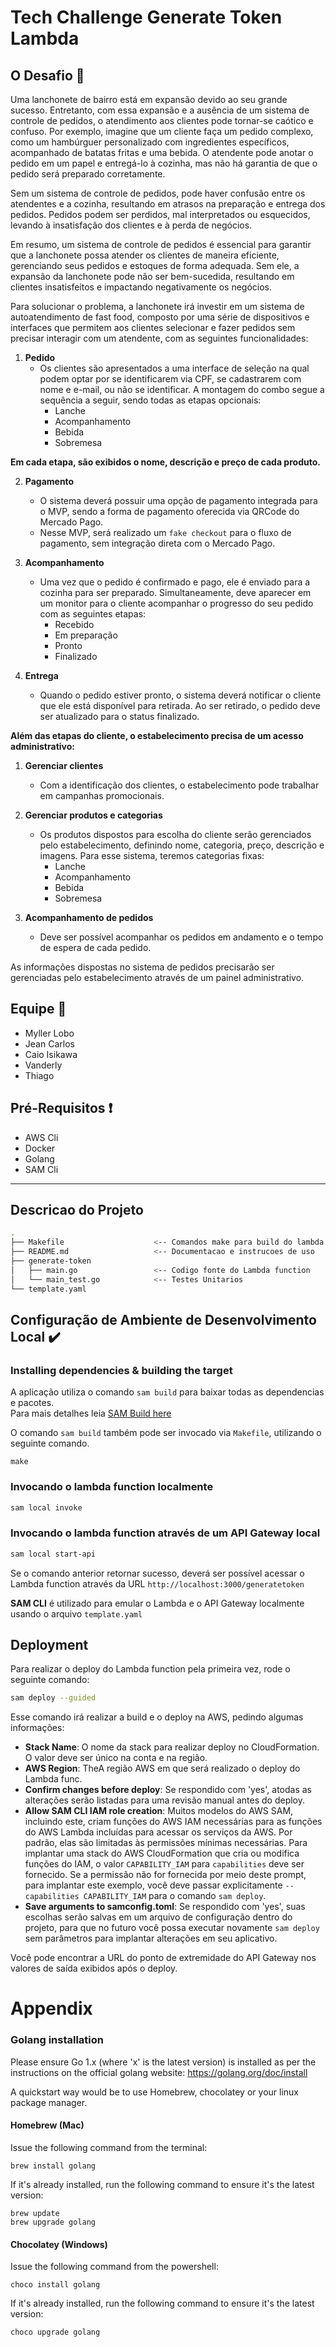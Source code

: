 # Tech Challenge Generate Token Lambda

## O Desafio :triangular_flag_on_post:

Uma lanchonete de bairro está em expansão devido ao seu grande sucesso. Entretanto, com essa expansão e a ausência de um sistema de controle de pedidos, o atendimento aos clientes pode tornar-se caótico e confuso. Por exemplo, imagine que um cliente faça um pedido complexo, como um hambúrguer personalizado com ingredientes específicos, acompanhado de batatas fritas e uma bebida. O atendente pode anotar o pedido em um papel e entregá-lo à cozinha, mas não há garantia de que o pedido será preparado corretamente.

Sem um sistema de controle de pedidos, pode haver confusão entre os atendentes e a cozinha, resultando em atrasos na preparação e entrega dos pedidos. Pedidos podem ser perdidos, mal interpretados ou esquecidos, levando à insatisfação dos clientes e à perda de negócios.

Em resumo, um sistema de controle de pedidos é essencial para garantir que a lanchonete possa atender os clientes de maneira eficiente, gerenciando seus pedidos e estoques de forma adequada. Sem ele, a expansão da lanchonete pode não ser bem-sucedida, resultando em clientes insatisfeitos e impactando negativamente os negócios.

Para solucionar o problema, a lanchonete irá investir em um sistema de autoatendimento de fast food, composto por uma série de dispositivos e interfaces que permitem aos clientes selecionar e fazer pedidos sem precisar interagir com um atendente, com as seguintes funcionalidades:

1. **Pedido**
    - Os clientes são apresentados a uma interface de seleção na qual podem optar por se identificarem via CPF, se cadastrarem com nome e e-mail, ou não se identificar. A montagem do combo segue a sequência a seguir, sendo todas as etapas opcionais:
        - Lanche
        - Acompanhamento
        - Bebida
        - Sobremesa

**Em cada etapa, são exibidos o nome, descrição e preço de cada produto.**

2. **Pagamento**
    - O sistema deverá possuir uma opção de pagamento integrada para o MVP, sendo a forma de pagamento oferecida via QRCode do Mercado Pago.
    - Nesse MVP, será realizado um `fake checkout` para o fluxo de pagamento, sem integração direta com o Mercado Pago.

3. **Acompanhamento**
    - Uma vez que o pedido é confirmado e pago, ele é enviado para a cozinha para ser preparado. Simultaneamente, deve aparecer em um monitor para o cliente acompanhar o progresso do seu pedido com as seguintes etapas:
        - Recebido
        - Em preparação
        - Pronto
        - Finalizado

4. **Entrega**
    - Quando o pedido estiver pronto, o sistema deverá notificar o cliente que ele está disponível para retirada. Ao ser retirado, o pedido deve ser atualizado para o status finalizado.

**Além das etapas do cliente, o estabelecimento precisa de um acesso administrativo:**

1. **Gerenciar clientes**
    - Com a identificação dos clientes, o estabelecimento pode trabalhar em campanhas promocionais.

2. **Gerenciar produtos e categorias**
    - Os produtos dispostos para escolha do cliente serão gerenciados pelo estabelecimento, definindo nome, categoria, preço, descrição e imagens. Para esse sistema, teremos categorias fixas:
        - Lanche
        - Acompanhamento
        - Bebida
        - Sobremesa

3. **Acompanhamento de pedidos**
    - Deve ser possível acompanhar os pedidos em andamento e o tempo de espera de cada pedido.

As informações dispostas no sistema de pedidos precisarão ser gerenciadas pelo estabelecimento através de um painel administrativo.

## Equipe :construction_worker:

- Myller Lobo
- Jean Carlos
- Caio Isikawa
- Vanderly
- Thiago

## Pré-Requisitos :exclamation:

- AWS Cli
- Docker
- Golang
- SAM Cli

---

## Descricao do Projeto
```bash
.
├── Makefile                    <-- Comandos make para build do lambda function
├── README.md                   <-- Documentacao e instrucoes de uso
├── generate-token              
│   ├── main.go                 <-- Codigo fonte do Lambda function
│   └── main_test.go            <-- Testes Unitarios
└── template.yaml
```

## Configuração de Ambiente de Desenvolvimento Local  :heavy_check_mark:

### Installing dependencies & building the target 

A aplicação utiliza o comando `sam build` para baixar todas as dependencias e pacotes.   
Para mais detalhes leia [SAM Build here](https://docs.aws.amazon.com/serverless-application-model/latest/developerguide/sam-cli-command-reference-sam-build.html) 

O comando `sam build` também pode ser invocado via `Makefile`, utilizando o seguinte comando.
 
```shell
make
```

### Invocando o lambda function localmente

```bash
sam local invoke
```

### Invocando o lambda function através de um API Gateway local

```bash
sam local start-api
```

Se o comando anterior retornar sucesso, deverá ser possível acessar o Lambda function através da URL `http://localhost:3000/generatetoken`

**SAM CLI** é utilizado para emular o Lambda e o API Gateway localmente usando o arquivo `template.yaml`

## Deployment

Para realizar o deploy do Lambda function pela primeira vez, rode o seguinte comando:

```bash
sam deploy --guided
```

Esse comando irá realizar a build e o deploy na AWS, pedindo algumas informações:

* **Stack Name**: O nome da stack para realizar deploy no CloudFormation. O valor deve ser único na conta e na região.
* **AWS Region**: TheA região AWS em que será realizado o deploy do Lambda func.
* **Confirm changes before deploy**: Se respondido com 'yes', atodas as alterações serão listadas para uma revisão manual antes do deploy.
* **Allow SAM CLI IAM role creation**: Muitos modelos do AWS SAM, incluindo este, criam funções do AWS IAM necessárias para as funções do AWS Lambda incluídas para acessar os serviços da AWS. Por padrão, elas são limitadas às permissões mínimas necessárias. Para implantar uma stack do AWS CloudFormation que cria ou modifica funções do IAM, o valor `CAPABILITY_IAM` para `capabilities` deve ser fornecido. Se a permissão não for fornecida por meio deste prompt, para implantar este exemplo, você deve passar explicitamente `--capabilities CAPABILITY_IAM` para o comando `sam deploy`.
* **Save arguments to samconfig.toml**: Se respondido com 'yes', suas escolhas serão salvas em um arquivo de configuração dentro do projeto, para que no futuro você possa executar novamente `sam deploy` sem parâmetros para implantar alterações em seu aplicativo.

Você pode encontrar a URL do ponto de extremidade do API Gateway nos valores de saída exibidos após o deploy.

# Appendix

### Golang installation

Please ensure Go 1.x (where 'x' is the latest version) is installed as per the instructions on the official golang website: https://golang.org/doc/install

A quickstart way would be to use Homebrew, chocolatey or your linux package manager.

#### Homebrew (Mac)

Issue the following command from the terminal:

```shell
brew install golang
```

If it's already installed, run the following command to ensure it's the latest version:

```shell
brew update
brew upgrade golang
```

#### Chocolatey (Windows)

Issue the following command from the powershell:

```shell
choco install golang
```

If it's already installed, run the following command to ensure it's the latest version:

```shell
choco upgrade golang
```